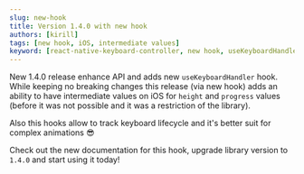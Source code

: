 ```yaml
---
slug: new-hook
title: Version 1.4.0 with new hook
authors: [kirill]
tags: [new hook, iOS, intermediate values]
keyword: [react-native-keyboard-controller, new hook, useKeyboardHandler, low-level, keyboard lifecycle]
---
```


New 1.4.0 release enhance API and adds new `useKeyboardHandler` hook. While keeping no breaking changes this release (via new hook) adds an ability to have intermediate values on iOS for `height` and `progress` values (before it was not possible and it was a restriction of the library).

Also this hooks allow to track keyboard lifecycle and it's better suit for complex animations 😎

Check out the new documentation for this hook, upgrade library version to `1.4.0` and start using it today!
